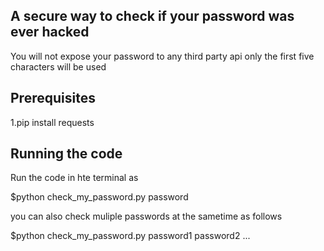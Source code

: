 ## A secure way to check if your password was ever hacked
 You will not expose your password to any third party api only the first five characters will be used
 

## Prerequisites 
1.pip install requests


## Running the code
Run the code in hte terminal as

$python check_my_password.py password

you can also check muliple passwords at the sametime as follows

$python check_my_password.py password1 password2 ...
